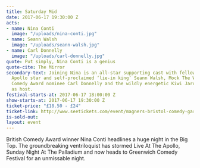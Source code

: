 ```yaml
---
title: Saturday Mid
date: 2017-06-17 19:30:00 Z
acts:
- name: Nina Conti
  image: "/uploads/nina-conti.jpg"
- name: Seann Walsh
  image: "/uploads/seann-walsh.jpg"
- name: Carl Donnelly
  image: "/uploads/carl-donnelly.jpg"
quote: Put simply, Nina Conti is a genius
quote-cite: The Mirror
secondary-text: Joining Nina is an all-star supporting cast with fellow Live At The
  Apollo star and self-proclaimed ‘lie-in king’ Seann Walsh, Mock The Weeker and Edinburgh
  Comedy Award nominee Carl Donnelly and the wildly energetic Kiwi Jarred Christmas
  as host.
festival-starts-at: 2017-06-17 18:00:00 Z
show-starts-at: 2017-06-17 19:30:00 Z
ticket-price: "£18.50 - £24"
ticket-link: http://www.seetickets.com/event/magners-bristol-comedy-garden-reginald-d-hunter/big-top-bristol-comedy-garden/973926/
is-sold-out: 
layout: event
---
```


British Comedy Award winner Nina Conti headlines a huge night in the Big Top. The groundbreaking ventriloquist has stormed Live At The Apollo, Sunday Night At The Palladium and now heads to Greenwich Comedy Festival for an unmissable night.